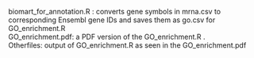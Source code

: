 biomart_for_annotation.R : converts gene symbols in mrna.csv to corresponding Ensembl gene IDs and saves them as go.csv for  GO_enrichment.R<br />
GO_enrichment.pdf: a PDF version of the GO_enrichment.R .<br />
Otherfiles: output of GO_enrichment.R as seen in the GO_enrichment.pdf